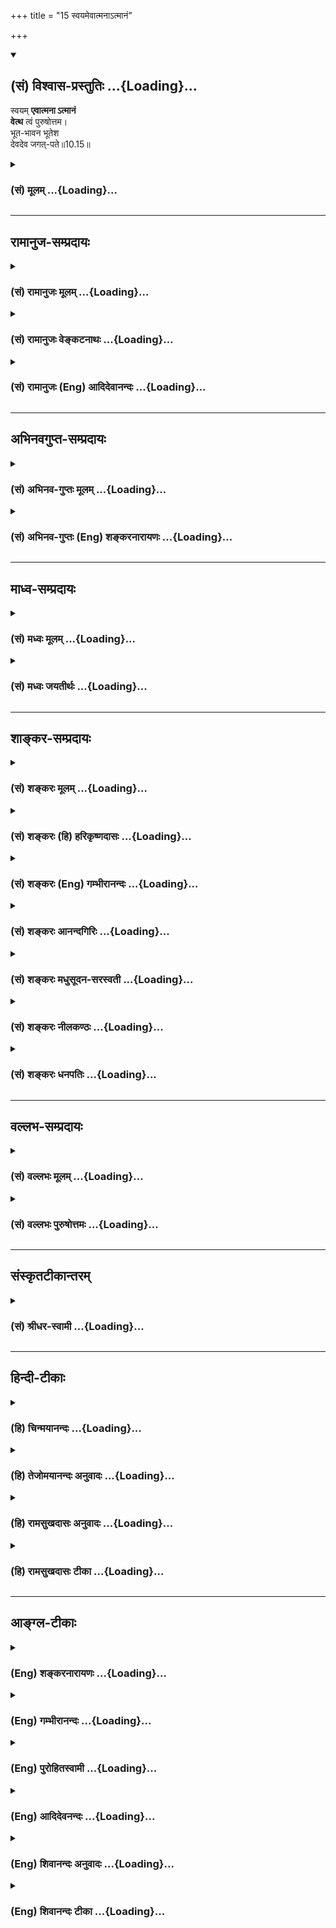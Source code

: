 +++
title = "15 स्वयमेवात्मनाऽत्मानं"

+++
<div class="js_include" newlevelforh1="2" title="(सं) विश्वास-प्रस्तुतिः" unfilled url="/purANam_vaiShNavam/mahAbhAratam/06-bhIShma-parva/03-bhagavad-gItA-parva/saMskRtam/vishvAsa-prastutiH/10_vibhUti-vistAra-yoga/15_svayamevAtmanA-tm.md">
<details open><summary><h2>(सं) विश्वास-प्रस्तुतिः ...{Loading}...</h2></summary>

स्वयम् **एवात्मना ऽत्मानं**  
**वेत्थ** त्वं पुरुषोत्तम।  
भूत-भावन भूतेश  
देवदेव जगत्-पते॥10.15॥
</details>
</div>
<div class="js_include collapsed" newlevelforh1="3" title="(सं) मूलम्" unfilled url="/purANam_vaiShNavam/mahAbhAratam/06-bhIShma-parva/03-bhagavad-gItA-parva/saMskRtam/mUlam/10_vibhUti-vistAra-yoga/15_svayamevAtmanA-tm.md">
<details><summary><h3>(सं) मूलम् ...{Loading}...</h3></summary>

स्वयमेवात्मनाऽत्मानं वेत्थ त्वं पुरुषोत्तम।  
भूतभावन भूतेश देवदेव जगत्पते।।10.15।।
</details>
</div>


_________________
## रामानुज-सम्प्रदायः
<div class="js_include collapsed" newlevelforh1="3" title="(सं) रामानुजः मूलम्" unfilled url="/purANam_vaiShNavam/mahAbhAratam/06-bhIShma-parva/03-bhagavad-gItA-parva/saMskRtam/rAmAnujaH/mUlam/10_vibhUti-vistAra-yoga/15_svayamevAtmanA-tm.md">
<details><summary><h3>(सं) रामानुजः मूलम् ...{Loading}...</h3></summary>

।।10.15।। हे **पुरुषोत्तम आत्मना आत्मानं त्वं स्वयम् एव** स्वेन एव
ज्ञानेन **वेत्थ। भूतभावन** सर्वेषां भूतानाम् उत्पादयितः; **भूतेश**
सर्वेषां भूतानां नियन्तः; **देवदेव** दैवतानाम् अपि परमदैवत; यथा
मनुष्यमृगपक्षिसरीसृपादीन् सौन्दर्यसौशील्यादिकल्याणगुणगणैः दैवतानि अतीत्य
वर्तन्ते तथा तानि सर्वाणि दैवतानि अपि तैः तैः गुणैः अतीत्य वर्तमान;
**जगत्पते** जगत्स्वामिन्।

</details>
</div>
<div class="js_include collapsed" newlevelforh1="3" title="(सं) रामानुजः वेङ्कटनाथः" unfilled url="/purANam_vaiShNavam/mahAbhAratam/06-bhIShma-parva/03-bhagavad-gItA-parva/saMskRtam/rAmAnujaH/venkaTanAthaH/10_vibhUti-vistAra-yoga/15_svayamevAtmanA-tm.md">
<details><summary><h3>(सं) रामानुजः वेङ्कटनाथः ...{Loading}...</h3></summary>

  
  
।।10.15।। देवादीनां भगवद्वैभवे वक्तृत्वयोग्यता प्रतिक्षिप्ता अथ भगवत एव
स्ववैभववचनयोग्यतामाह -- स्वयमेव इतिश्लोकेन। अत्रपुरुषोत्तम इति संज्ञा
शेषं तु तत्संज्ञान्वयौपयिकगुणपरमिति विभजनाय पूर्वमेवहे
पुरुषोत्तमेत्युक्तम्। अत्रत्वमेव त्वां वेत्थ योऽसि सोऽसि
\[यजुःकाठ.1।3।1\] इति श्रुतिस्मरणाद्यभिप्रायेणआत्मानम् इत्यस्य त्वामिति
प्रतिपादनम्। स्वयमेव इत्यनेन फलितोक्तिःस्वेनैव ज्ञानेनेति। आत्मना --
अन्यैरननुगृहीत इत्यर्थः। यथाऽन्येषांमत्तः स्मृतिर्ज्ञानम् \[15।15\] इति
न तथास्येति भावः। यद्वाआत्मना इत्यस्य व्याख्याज्ञानेनेति;आत्मा जीवे
इत्यारभ्ययत्नेऽर्केऽग्नौ मतौ वायौ इति पाठात्। भावनशब्दस्य
चिन्ताद्यर्थपरत्वव्युदासायाहउत्पादयितरिति। भूतेशजगत्पतिशब्दयोः
पौनरुक्त्यशङ्काव्युदासाय नियन्तृत्वस्वामित्वकथनम्। रक्षणे
व्युत्पन्नस्यापि पतिशब्दस्य शेषित्वे रूढिः। स कारणं करणाधिपाधिपः
\[श्वे.उ.6।9\] तमीश्वराणां परमं महेश्वरं तं दैवतानां परमं च दैवतम्। पतिं
पतीनां परमं परस्ताद्विदाम देवं भुवनेशमीड्यम् \[श्वे.उ.6।7\] इति
श्रुतिसिद्धाश्चत्वारोऽर्थाःभूतभावन इत्यादिभिश्चतुर्भिः प्रतिपाद्यन्त इति
ज्ञापनायदैवतानामपि परमदैवतेति श्रुतिगतैः पदैर्व्याख्यातम्। देवशब्दस्य
जातिविशेषवाचकत्वेन प्रतिसम्बन्धिशब्दत्वाभावात् द्वितीयो देवशब्द
उत्कर्षविशेषविषयतया औपचारिक इति मुख्यगौणानुगतमुपचारनिमित्तं
दर्शयतियथेति।
अन्योन्यवैलक्षण्यस्याकिञ्चित्करत्वायात्यन्तवैलक्षण्यज्ञापनाय च
मृगपक्षिसरीसृपग्रहणम्। यथा देवादीनां कीटाः; तथा परमात्मनो देवा अपि। कीटाः
समस्ताः सुराः दृष्टे यत्र इति ह्याहुः। सौन्दर्यसौशील्येति
विग्रहगुणानामात्मगुणानां चोपलक्षणम्।  
  

</details>
</div>
<div class="js_include collapsed" newlevelforh1="3" title="(सं) रामानुजः (Eng) आदिदेवानन्दः" unfilled url="/purANam_vaiShNavam/mahAbhAratam/06-bhIShma-parva/03-bhagavad-gItA-parva/saMskRtam/rAmAnujaH/english/AdidevAnandaH/10_vibhUti-vistAra-yoga/15_svayamevAtmanA-tm.md">
<details><summary><h3>(सं) रामानुजः (Eng) आदिदेवानन्दः ...{Loading}...</h3></summary>

10.15 O Supreme Person, You Yourself know Yourself by Yourself; namely,
by virtue of Your knowledge! O Creator of beings, namely, O Originator
of all beings! O Lord of all beings, namely, O Controller of all beings!
O God of gods, namely, O the Supreme Deity even of all divinities! Just
as the gods surpass men, animals, birds, reptiles etc., in beauty,
condescension and the host of auspicious alities, You, O Lord, in the
same manner, transcend all these gods in all these attributes! O Ruler
of the universe, O Master of the universe!

</details>
</div>


_________________
## अभिनवगुप्त-सम्प्रदायः
<div class="js_include collapsed" newlevelforh1="3" title="(सं) अभिनव-गुप्तः मूलम्" unfilled url="/purANam_vaiShNavam/mahAbhAratam/06-bhIShma-parva/03-bhagavad-gItA-parva/saMskRtam/abhinava-guptaH/mUlam/10_vibhUti-vistAra-yoga/15_svayamevAtmanA-tm.md">
<details><summary><h3>(सं) अभिनव-गुप्तः मूलम् ...{Loading}...</h3></summary>

।।10.15।। No commentary.  
  

</details>
</div>
<div class="js_include collapsed" newlevelforh1="3" title="(सं) अभिनव-गुप्तः (Eng) शङ्करनारायणः" unfilled url="/purANam_vaiShNavam/mahAbhAratam/06-bhIShma-parva/03-bhagavad-gItA-parva/saMskRtam/abhinava-guptaH/english/shankaranArAyaNaH/10_vibhUti-vistAra-yoga/15_svayamevAtmanA-tm.md">
<details><summary><h3>(सं) अभिनव-गुप्तः (Eng) शङ्करनारायणः ...{Loading}...</h3></summary>

10.15 Sri Abhinavagupta did not comment upon this sloka.

</details>
</div>


_________________
## माध्व-सम्प्रदायः
<div class="js_include collapsed" newlevelforh1="3" title="(सं) मध्वः मूलम्" unfilled url="/purANam_vaiShNavam/mahAbhAratam/06-bhIShma-parva/03-bhagavad-gItA-parva/saMskRtam/madhvaH/mUlam/10_vibhUti-vistAra-yoga/15_svayamevAtmanA-tm.md">
<details><summary><h3>(सं) मध्वः मूलम् ...{Loading}...</h3></summary>

।।10.12 -- 10.15।। ब्रह्म परिपूर्णम्। अथ कस्मादुच्यते परं ब्रह्म ৷৷.
बृहद्बृहत्या बृंहयति \[अ.शिर.4\] इति च श्रुतिः। बृह बृहि वृद्धाविति
पठन्ति। परमं यो महद्ब्रह्म \[म.भा.13।149।9\] इति च। विविधमासीदिति विभुः।
तथा हि वारुणशाखायाम् -- विभु प्रभु प्रथमं मेहनावतः \[ऋक्सं.2।7।2।5\] इति
स ह्येव प्रभावाद्विविधोऽभवत् इति। सोऽकामयत बहु स्यां प्रजायेय
\[तै.उ.2।6\] इत्यादेश्च।

</details>
</div>
<div class="js_include collapsed" newlevelforh1="3" title="(सं) मध्वः जयतीर्थः" unfilled url="/purANam_vaiShNavam/mahAbhAratam/06-bhIShma-parva/03-bhagavad-gItA-parva/saMskRtam/madhvaH/jayatIrthaH/10_vibhUti-vistAra-yoga/15_svayamevAtmanA-tm.md">
<details><summary><h3>(सं) मध्वः जयतीर्थः ...{Loading}...</h3></summary>

।।10.12 -- 10.15।। ब्रह्मविभुशब्दावैकार्थ्यपरिहाराय क्रमेण सप्रमाणकं
व्याचष्टे -- **ब्रह्मे**ति। परं वस्तु ब्रह्मेति कस्मादुच्यते बृहतिं
पूर्णं भवति बृंहयति पूरयति चान्यान्। बृहतेर्मन्प्रत्ययोऽमागमश्च। ईश्वरो
ब्रह्मणोऽन्यः स कथं परं ब्रह्मेत्युच्यते इत्यत उक्तम् -- **परममि**ति।
विविधमनेकरूपत्वेनाभवत्। मेहनावतः सेचकस्य भगवतः प्रथमं रूपं विभु प्रभु
चेत्येतदनूद्य व्याख्यायते। प्राभवत्समर्थोऽभवदिति प्रभुः विविधोऽभवदिति
विभुः। सोऽकामयत इति विविधभवने श्रुत्यन्तरम्। विप्रसम्भ्यो ड्वसंज्ञायाम्
\[अष्टा.3।2।180\] इति च स्मृतिः।

</details>
</div>


_________________
## शाङ्कर-सम्प्रदायः
<div class="js_include collapsed" newlevelforh1="3" title="(सं) शङ्करः मूलम्" unfilled url="/purANam_vaiShNavam/mahAbhAratam/06-bhIShma-parva/03-bhagavad-gItA-parva/saMskRtam/shankaraH/mUlam/10_vibhUti-vistAra-yoga/15_svayamevAtmanA-tm.md">
<details><summary><h3>(सं) शङ्करः मूलम् ...{Loading}...</h3></summary>

।।10.15।। --,**स्वयमेव आत्मना आत्मानं वेत्थ** जानासि **त्वं**
निरतिशयज्ञानैश्वर्यबलादिशक्तिमन्तम् ईश्वरं **पुरुषोत्तम।** भूतानि
भावयतीति भूतभावनः; **हे भूतभावन। भूतेश** भूतानाम् ईशितः। हे **देवदेव
जगत्पते**।।

</details>
</div>
<div class="js_include collapsed" newlevelforh1="3" title="(सं) शङ्करः (हि) हरिकृष्णदासः" unfilled url="/purANam_vaiShNavam/mahAbhAratam/06-bhIShma-parva/03-bhagavad-gItA-parva/saMskRtam/shankaraH/hindI/harikRShNadAsaH/10_vibhUti-vistAra-yoga/15_svayamevAtmanA-tm.md">
<details><summary><h3>(सं) शङ्करः (हि) हरिकृष्णदासः ...{Loading}...</h3></summary>

।।10.15।। क्योंकि आप देवादिके आदि कारण हैं; इसलिये --, हे पुरुषोत्तम हे
भूतप्राणियोंको उत्पन्न करनेवाले भूतभावन हे भूतेशभूतोंके ईश्वर हे देवोंके
देव हे जगत्पते आप स्वयं ही अपनेद्वारा अपने आपको अर्थात् निरतिशय ज्ञान;
ऐश्वर्य; सामर्थ्य आदि शक्तियोंसे युक्त ईश्वरको जानते हैं।

</details>
</div>
<div class="js_include collapsed" newlevelforh1="3" title="(सं) शङ्करः (Eng) गम्भीरानन्दः" unfilled url="/purANam_vaiShNavam/mahAbhAratam/06-bhIShma-parva/03-bhagavad-gItA-parva/saMskRtam/shankaraH/english/gambhIrAnandaH/10_vibhUti-vistAra-yoga/15_svayamevAtmanA-tm.md">
<details><summary><h3>(सं) शङ्करः (Eng) गम्भीरानन्दः ...{Loading}...</h3></summary>

10.15 Purusottama, O supreme Person; bhuta-bhavana, O Creator of beings,
one who brings the creatures into being; bhutesa, the Lord of beings;
deva-deva, O God of gods; jagat-pate, the Lord of the worlds; tvam, You;
svayam, Yourself; eva, alone; vettha, know; atmanam, Yourself, as God
possessed of unsurpassable powers of knowledge, sovereignty, strength,
etc.; atmana, by Yourself.

</details>
</div>
<div class="js_include collapsed" newlevelforh1="3" title="(सं) शङ्करः आनन्दगिरिः" unfilled url="/purANam_vaiShNavam/mahAbhAratam/06-bhIShma-parva/03-bhagavad-gItA-parva/saMskRtam/shankaraH/AnandagiriH/10_vibhUti-vistAra-yoga/15_svayamevAtmanA-tm.md">
<details><summary><h3>(सं) शङ्करः आनन्दगिरिः ...{Loading}...</h3></summary>

।।10.15।। कश्चिदेव महता कष्टेनानेकजन्मसंसिद्धो जानाति
त्वदनुगृहीतस्त्वद्रूपमित्यभिप्रेत्याह -- **यत इति।**
स्वयमेवोपदेशमन्तरेणेत्यर्थः। आत्मना प्रत्यक्त्वेनाविषयतयेति यावत्।
आत्मानं निरुपाधिकं रूपम्। नच तव सोपाधिकमपि रूपमन्यस्य गोचरे तिष्ठतीत्याह
-- **निरतिशयेति।** पुरुषश्चासावुत्तमश्चेति
क्षराक्षरातीतपूर्णचैतन्यरूपत्वं संबोधनेन बोध्यते। सर्वप्रकृतित्वं
सर्वकर्तृत्वं च कथयति -- **भूतानीति।** सर्वेश्वरत्वमाह --
**भूतानामिति।** उक्तं ते सोपाधिकं रूपं देवादीनामाराध्यतामधिगच्छतीत्याह
-- **देवेति।** जगतः सर्वस्य स्वामित्वेन पालयितृत्वमाह -- **जगदिति।**

</details>
</div>
<div class="js_include collapsed" newlevelforh1="3" title="(सं) शङ्करः मधुसूदन-सरस्वती" unfilled url="/purANam_vaiShNavam/mahAbhAratam/06-bhIShma-parva/03-bhagavad-gItA-parva/saMskRtam/shankaraH/madhusUdana-sarasvatI/10_vibhUti-vistAra-yoga/15_svayamevAtmanA-tm.md">
<details><summary><h3>(सं) शङ्करः मधुसूदन-सरस्वती ...{Loading}...</h3></summary>

।।10.15।। यतस्त्वं तेषां सर्वेषामादिरशक्यज्ञानश्चातः -- स्वयमेव
अन्योपदेशादिकमन्तरेणैव त्वमेवात्मना स्वरूपेणात्मानं निरुपाधिकं सोपाधिकं
च; निरुपाधिकं प्रत्यक्त्वेनाविषयतया सोपाधिकं च
निरतिशयज्ञानैश्वर्यादिशक्तिमत्त्वेन वेत्थ जानासि नान्यः कश्चित्।
अन्यैर्ज्ञातुमशक्यमहं कथं जानीयामित्याशङ्कामपनुदन्प्रेमौत्कण्ठ्येन बहुधा
संबोधयति। हे पुरुषोत्तम; त्वदपेक्षया सर्वेऽपि पुरुषा अपकृष्टा एव।
अतस्तेषामशक्यं सर्वोत्तमस्य तव शक्यमेवेत्यभिप्रायः। पुरुषोत्तमत्वमेव
विवृणोति पुनश्चतुर्भिः संबोधनैः -- भूतानि सर्वाणि भावयत्युत्पादयतीति हे
भूतभावन सर्वभूतपितः। पितापि कश्चिन्नेष्टस्तत्राह हे भूतेश
सर्वभूतनियन्तः। नियन्तापि कश्चिन्नाराध्यस्तत्राह हे देवदेव देवानां
सर्वाराध्यानामप्याराध्य। आराध्योऽपि कश्चिन्न पालयितृत्वेन पतिस्तत्राह हे
जगत्पते हिताहितोपदेशकवेदप्रणेतृत्वेन सर्वस्य जगतः पालयितः।
एतादृशसर्ववविशेषणविशिष्टस्त्वं सर्वेषां पिता सर्वेषां गुरुः सर्वेषां
राजा अतः सर्वैः प्रकारैः सर्वेषामाराध्य इति किं वाच्यं पुरुषोत्तमत्वं
तवेति भावः।

</details>
</div>
<div class="js_include collapsed" newlevelforh1="3" title="(सं) शङ्करः नीलकण्ठः" unfilled url="/purANam_vaiShNavam/mahAbhAratam/06-bhIShma-parva/03-bhagavad-gItA-parva/saMskRtam/shankaraH/nIlakaNThaH/10_vibhUti-vistAra-yoga/15_svayamevAtmanA-tm.md">
<details><summary><h3>(सं) शङ्करः नीलकण्ठः ...{Loading}...</h3></summary>

।।10.15।। हे भूतभावन भूतानां भावक।

</details>
</div>
<div class="js_include collapsed" newlevelforh1="3" title="(सं) शङ्करः धनपतिः" unfilled url="/purANam_vaiShNavam/mahAbhAratam/06-bhIShma-parva/03-bhagavad-gItA-parva/saMskRtam/shankaraH/dhanapatiH/10_vibhUti-vistAra-yoga/15_svayamevAtmanA-tm.md">
<details><summary><h3>(सं) शङ्करः धनपतिः ...{Loading}...</h3></summary>

।।10.15।। अतः सर्वेषामादिस्त्वं स्वयमेवान्योपदेशमन्तरेणात्मना
नत्वन्तःकरणादिकरणेनात्मानं निरुपाधिकं सोपाधिकं च
निरतिशयज्ञानैश्वर्यबलादिशक्तिमन्तं जानासि नत्वन्यस्त्वदननुग्रीतः। भगवतः
निरुपाधिकात्मज्ञानसामर्थ्यं संबोधनेनाप्याह -- हे पुरुषोत्तमेति।
निरुपाधिकः परमात्मा त्वं निरुपाधिकं स्वस्वरुपं वेत्थेति भावः।
सोपाधिकोऽपि जगत्कर्तृत्वादिमांस्त्वमेवातस्तमपि त्वमेव जानासीति ध्वनयन्
चतुर्धा संबोधयति। भूतभावनेत्यादिना। भूतोत्पादक; भूतेष भूतनियन्तः। देवदेव
देवानां सूर्यादीनामपि द्योतक; जगत्पते जगत्पालक। तथाच जगत
उत्प्तिस्थितिनियमकर्ता त्वमेव। ननु ब्रह्मादयः सूर्यादयो रुद्रादय
एतत्कर्तारो दृश्यन्ते इत्याशङ्क्य देवानां ब्रह्मादीनामपि देव;
त्वदधिष्ठिता एव ते उत्पत्त्यादिकर्तारो न स्वतन्त्रा इति भावः।

</details>
</div>


_________________
## वल्लभ-सम्प्रदायः
<div class="js_include collapsed" newlevelforh1="3" title="(सं) वल्लभः मूलम्" unfilled url="/purANam_vaiShNavam/mahAbhAratam/06-bhIShma-parva/03-bhagavad-gItA-parva/saMskRtam/vallabhaH/mUlam/10_vibhUti-vistAra-yoga/15_svayamevAtmanA-tm.md">
<details><summary><h3>(सं) वल्लभः मूलम् ...{Loading}...</h3></summary>

।।10.15।। किं तर्हि स्वयमेव वेत्थेति तदप्यात्मना; न साधनान्तरेण।

</details>
</div>
<div class="js_include collapsed" newlevelforh1="3" title="(सं) वल्लभः पुरुषोत्तमः" unfilled url="/purANam_vaiShNavam/mahAbhAratam/06-bhIShma-parva/03-bhagavad-gItA-parva/saMskRtam/vallabhaH/puruShottamaH/10_vibhUti-vistAra-yoga/15_svayamevAtmanA-tm.md">
<details><summary><h3>(सं) वल्लभः पुरुषोत्तमः ...{Loading}...</h3></summary>

  
  
।।10.15।। यतोऽन्ये न विदुरतः स्वस्वरूपं स्वयमेव
जाना**सी**त्याह -- स्वयमेवेति। स्वयं स्वेच्छयैव; न
केनचित् प्रेरितः। आत्मना स्वस्वरूपेणैव आत्मानं यादृशोऽसि तादृशं त्वमेव
वेत्थ; जानासीत्यर्थः। अन्यथा ज्ञानहेतुभूतत्वेन सम्बोधयति। हे पुरुषोत्तम
केन कथं वा ज्ञातुं योग्य इत्यर्थः। अतएव ब्रह्माण्डपुराणे -- नैष भावयितुं
योग्यः केनचित् पुरुषोत्तम् इत्युक्तम्। ननु तर्हियो मामजमनादिं च वेत्ति
\[10।3\] इति कथमुक्तं इत्याशङ्क्य तत्कृपया स्ववेदनात्मकस्वशक्तिदानेन
ज्ञापयतीतिददामि बुद्धियोगं तम् \[10।10\] इत्यादिनोक्तम्। तथात्वेनैव
सम्बोधयन्नाह -- भूतभावनेत्यादिभिः। हे भूतभावन भूतानि भावयसि
स्वभावयुक्तानि करोषीति तथा। कथमेवं करोतीत्यत आह -- भूतेश तेषां स्वामी
नियामकः तेन स्वीयत्वेन करोतीति भावः। ईशत्वेऽपि कथमेवं करोति इत्यत आह --
देवदेव पूज्यानामपि पूज्य तत्पूजादिसन्तुष्टस्तथा करोतीति भावः। तर्हि
देवेष्वेव तथोचितं; न तु सर्वेष्वित्यत आह -- जगत्पते इति। जगतः सर्वस्यैव
पतिः पालको रक्षक इति यावत् रक्षार्थं तथा करोतीति भावः।  
  

</details>
</div>


_________________
## संस्कृतटीकान्तरम्
<div class="js_include collapsed" newlevelforh1="3" title="(सं) श्रीधर-स्वामी" unfilled url="/purANam_vaiShNavam/mahAbhAratam/06-bhIShma-parva/03-bhagavad-gItA-parva/saMskRtam/shrIdhara-svAmI/10_vibhUti-vistAra-yoga/15_svayamevAtmanA-tm.md">
<details><summary><h3>(सं) श्रीधर-स्वामी ...{Loading}...</h3></summary>

।।10.15।। किं तर्हि **-- स्वयमिति।** स्वयमेव त्वमात्मानं वेत्थ जानासि
नान्यः तदप्यात्मना स्वेनैव वेत्थ न साधनान्तरेण। अत्यादरेण बहुधा संबोधयति
हे पुरुषोत्तम। पुरुषोत्तमत्वे हेतुगर्भाणि संबोधनानि। हे भूतभावन
भूतोत्पादक भूतानामीश नियन्तः; देवानामादित्यादीनां देव प्रकाशक; जगत्पते
विश्वपालक।

</details>
</div>


_________________
## हिन्दी-टीकाः
<div class="js_include collapsed" newlevelforh1="3" title="(हि) चिन्मयानन्दः" unfilled url="/purANam_vaiShNavam/mahAbhAratam/06-bhIShma-parva/03-bhagavad-gItA-parva/hindI/chinmayAnandaH/10_vibhUti-vistAra-yoga/15_svayamevAtmanA-tm.md">
<details><summary><h3>(हि) चिन्मयानन्दः ...{Loading}...</h3></summary>

।।10.15।। यह श्लोक दर्शाता है कि किस प्रकार श्रीकृष्ण उस परम सत्य का
वर्णन करने में सक्षम हैं; जिसे न स्वर्ग के देवता जान सकते हैं और न
दानवगण। आत्मा को कभी प्रमाणों (इन्द्रियों) के द्वारा दृश्य पदार्थ के रूप
में नहीं जाना जा सकता है; और न वह हमारी शुभ अशुभ प्रवृत्तियों के द्वारा
ही अनुभव किया जा सकता है। परन्तु; आत्मा चैतन्य स्वरूप होने से स्वयं
ज्ञानमय है और ज्ञान को जानने के लिए किसी अन्य प्रमाण (ज्ञान का साधन) की
आवश्यकता नहीं होती। इसलिए अर्जुन यहाँ कहता है; आप स्वयं अपने से अपने आप
को जानते हैं। साङ्ख्यदर्शन के अनुसार प्रतिदेह में स्थित चैतन्य; पुरुष
कहलाता है। यहाँ श्रीकृष्ण को पुरुषोत्तम नाम से सम्बोधित किया गया है;
जिसका अर्थ है; वह एकमेव अद्वितीय तत्त्व जो भूतमात्र की आत्मा है।
पुरुषोत्तम शब्द का लौकिक अर्थ है पुरुषों में उत्तम तथा अध्यात्मशास्त्र
के अनुसार अर्थ है परमात्मा। अब अर्जुन; भगवान् श्रीकृष्ण के शुद्ध ब्रह्म
के रूप में स्वीकार करके उनका गौरव गान करते हुए उन्हें इन नामों से
सम्बोधित करता है; हे भूतभावन (भूतों की उत्पत्ति करने वाले) हे भूतेश हे
देवों के देव हे जगत् के शासक स्वामी किसी भी वस्तु का सारतत्त्व उस वस्तु
के गुणों का शासक और धारक होता है। स्वर्ण आभूषणों के आकार; आभा आदि गुणों
का शासक होता है। परन्तु चैतन्य की नियमन एवं शासन की शक्ति अन्य की
अपेक्षा अधिक है; क्योंकि उसके बिना हम न कुछ जान सकते हैं और न कुछ कर्म
ही कर सकते हैं। वस्तुओं और घटनाओं का भान या ज्ञान तभी संभव होता है जब
इनके द्वारा अन्तकरण में उत्पन्न वृत्तियाँ इस शुद्ध चैतन्यरूप आत्म्ाा से
प्रकाशित होती हैं। अपने आश्चर्य; आदर और भक्ति को व्यक्त करने वाले इस कथन
के बाद; अब अर्जुन सीधे ही भगवान् के समक्ष अपनी बौद्धिक जिज्ञासा को प्रकट
करता है --

</details>
</div>
<div class="js_include collapsed" newlevelforh1="3" title="(हि) तेजोमयानन्दः अनुवादः" unfilled url="/purANam_vaiShNavam/mahAbhAratam/06-bhIShma-parva/03-bhagavad-gItA-parva/hindI/tejomayAnandaH/anuvAdaH/10_vibhUti-vistAra-yoga/15_svayamevAtmanA-tm.md">
<details><summary><h3>(हि) तेजोमयानन्दः अनुवादः ...{Loading}...</h3></summary>

।।10.15।। हे पुरुषोत्तम ! हे भूतभावन ! हे भूतेश ! हे देवों के देव ! हे
जगत् के स्वामी ! आप स्वयं ही अपने आप को जानते हैं।।

</details>
</div>
<div class="js_include collapsed" newlevelforh1="3" title="(हि) रामसुखदासः अनुवादः" unfilled url="/purANam_vaiShNavam/mahAbhAratam/06-bhIShma-parva/03-bhagavad-gItA-parva/hindI/rAmasukhadAsaH/anuvAdaH/10_vibhUti-vistAra-yoga/15_svayamevAtmanA-tm.md">
<details><summary><h3>(हि) रामसुखदासः अनुवादः ...{Loading}...</h3></summary>

।।10.15।। हे भूतभावन ! हे भूतेश ! हे देवदेव ! हे जगत्पते ! हे पुरुषोत्तम
! आप स्वयं ही अपने-आपसे अपने-आपको जानते हैं।

</details>
</div>
<div class="js_include collapsed" newlevelforh1="3" title="(हि) रामसुखदासः टीका" unfilled url="/purANam_vaiShNavam/mahAbhAratam/06-bhIShma-parva/03-bhagavad-gItA-parva/hindI/rAmasukhadAsaH/TIkA/10_vibhUti-vistAra-yoga/15_svayamevAtmanA-tm.md">
<details><summary><h3>(हि) रामसुखदासः टीका ...{Loading}...</h3></summary>

।।10.15।।***व्याख्या--'*****भूतभावन भूतेश देवदेव जगत्पते
पुरुषोत्तम'--**सम्पूर्ण प्राणियोंको संकल्पमात्रसे उत्पन्न करनेवाले
होनेसे आप 'भूतभावन' हैं; सम्पूर्ण प्राणियोंके और देवताओंके मालिक होनेसे
आप 'भूतेश' और 'देवदेव' हैं; जड-चेतन, स्थावर-जङ्गममात्र जगत्का पालन-पोषण
करनेवाले होनेसे आप 'जगत्पति' हैं; और सम्पूर्ण पुरुषोंमें उत्तम होनेसे आप
लोकमें और वेदमें 'पुरुषोत्तम' नामसे कहे गये हैं (गीता 15। 18) **(टिप्पणी
प₀ 550)**।  
  
इस श्लोकमें पाँच सम्बोधन आये हैं। इतने सम्बोधन गीताभरमें दूसरे किसी भी
श्लोकमें नहीं आये। कारण है कि भगवान्की विभूतियोंकी और भक्तोंपर कृपा
करनेकी बात सुनकर अर्जुनमें भगवान्के प्रति विशेष भाव पैदा होते हैं और उन
भावोंमें विभोर होकर वे भगवान्के लिये एक साथ पाँच सम्बोधनोंका प्रयोग करते
हैं **(टिप्पणी प₀ 551)**। '**स्वयमेवात्मनात्मानं वेत्थ त्वम्'--**भगवान्
अपने-आपको अपनेआपसे ही जानते हैं। अपने-आपको जाननेमें उन्हें किसी प्राकृत
साधनकी आवश्यकता नहीं होती। अपने-आपको जाननेमें उनकी अपनी कोई वृत्ति पैदा
नहीं होती, कोई जिज्ञासा भी नहीं होती, किसी करण-(अन्तःकरण और बहिःकरण-) की
आवश्यकता भी नहीं,होती। उनमें शरीर-शरीरीका भाव भी नहीं है। वे तो
स्वतः-स्वाभाविक अपने-आपसे ही अपने-आपको जानते हैं। उनका यह ज्ञान
करण-निरपेक्ष है, करण-सापेक्ष नहीं। इस श्लोकका भाव यह है कि जैसे भगवान्
अपने-आपको अपने-आपसे ही जानते हैं, ऐसे ही भगवान्के अंश जीवको भी अपने-आपसे
ही अपने-आपको अर्थात् अपने स्वरूपको जानना चाहिये। अपने-आपको अपने स्वरूपका
जो ज्ञान होता है, वह सर्वथा करण-निरपेक्ष होता है। इसलिये इन्द्रियाँ, मन,
बुद्धि आदिसे अपने स्वरूपको नहीं जान सकते। भगवान्का अंश होनेसे भगवान्की
तरह जीवका अपना ज्ञान भी करण-निरपेक्ष है।  
  
***सम्बन्ध--***विभूतियोंका ज्ञान भगवान्में दृढ़ करानेवाला है (गीता 10।
7)। अतः अब आगेके श्लोकोंमें अर्जुन भगवान्से विभूतियोंको विस्तारसे कहनेके
लिये प्रार्थना करते हैं।

</details>
</div>


_________________
## आङ्ग्ल-टीकाः
<div class="js_include collapsed" newlevelforh1="3" title="(Eng) शङ्करनारायणः" unfilled url="/purANam_vaiShNavam/mahAbhAratam/06-bhIShma-parva/03-bhagavad-gItA-parva/english/shankaranArAyaNaH/10_vibhUti-vistAra-yoga/15_svayamevAtmanA-tm.md">
<details><summary><h3>(Eng) शङ्करनारायणः ...{Loading}...</h3></summary>

10.15. Only Yourself know Yourself by Yourself, O Supreme Purusa,
Creator of all beings, Lord of beings, God of gods, Lord of the Universe
!

</details>
</div>
<div class="js_include collapsed" newlevelforh1="3" title="(Eng) गम्भीरानन्दः" unfilled url="/purANam_vaiShNavam/mahAbhAratam/06-bhIShma-parva/03-bhagavad-gItA-parva/english/gambhIrAnandaH/10_vibhUti-vistAra-yoga/15_svayamevAtmanA-tm.md">
<details><summary><h3>(Eng) गम्भीरानन्दः ...{Loading}...</h3></summary>

10.15 O supreme Person, the Creator of beings, the Lord of beings, God
of gods, the Lord of the worlds, You Yourself alone know Yourself by
Yourself.

</details>
</div>
<div class="js_include collapsed" newlevelforh1="3" title="(Eng) पुरोहितस्वामी" unfilled url="/purANam_vaiShNavam/mahAbhAratam/06-bhIShma-parva/03-bhagavad-gItA-parva/english/purohitasvAmI/10_vibhUti-vistAra-yoga/15_svayamevAtmanA-tm.md">
<details><summary><h3>(Eng) पुरोहितस्वामी ...{Loading}...</h3></summary>

10.15 Thou alone knowest Thyself, by the power of Thy Self; Thou the
Supreme Spirit, the Source and Master of all being, the Lord of Lords,
the Ruler of the Universe.

</details>
</div>
<div class="js_include collapsed" newlevelforh1="3" title="(Eng) आदिदेवनन्दः" unfilled url="/purANam_vaiShNavam/mahAbhAratam/06-bhIShma-parva/03-bhagavad-gItA-parva/english/AdidevanandaH/10_vibhUti-vistAra-yoga/15_svayamevAtmanA-tm.md">
<details><summary><h3>(Eng) आदिदेवनन्दः ...{Loading}...</h3></summary>

10.15 O Supreme Person, O Creator of beings, O Lord of beings, O God of
gods, O Ruler of the universe, You Yourself know Yourself by Yourself.

</details>
</div>
<div class="js_include collapsed" newlevelforh1="3" title="(Eng) शिवानन्दः अनुवादः" unfilled url="/purANam_vaiShNavam/mahAbhAratam/06-bhIShma-parva/03-bhagavad-gItA-parva/english/shivAnandaH/anuvAdaH/10_vibhUti-vistAra-yoga/15_svayamevAtmanA-tm.md">
<details><summary><h3>(Eng) शिवानन्दः अनुवादः ...{Loading}...</h3></summary>

10.15 Verily, Thou Thyself knowest Thyself by Thyself, O Supreme Person,
O source and Lord of beings, O God of gods, O ruler of the world!

</details>
</div>
<div class="js_include collapsed" newlevelforh1="3" title="(Eng) शिवानन्दः टीका" unfilled url="/purANam_vaiShNavam/mahAbhAratam/06-bhIShma-parva/03-bhagavad-gItA-parva/english/shivAnandaH/TIkA/10_vibhUti-vistAra-yoga/15_svayamevAtmanA-tm.md">
<details><summary><h3>(Eng) शिवानन्दः टीका ...{Loading}...</h3></summary>

10.15 स्वयम् Thyself; एव only; आत्मना by Thyself; आत्मानम् Thyself;
वेत्थ (Thou) knowest; त्वम् Thou; पुरुषोत्तम O Purusha Supreme; भूतभावन
O source of beings; भूतेश O Lord of beings; देवदेव O God of,gods;
जगत्पते O ruler of the world.Commentary Purushottama means the best
among all Purushas. He assumes the four forms; viz.; the source of
beings; the Lord of beings; God of gods and ruler of the world. Hence He
is called Purushottama.Devadeva is He who is worshipped even by Indra
and other gods.Jagatpati The Lord protects the world and guides the
people through the instructions given in the Vedas. Hence the name ruler
of the world.

</details>
</div>
